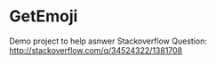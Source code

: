 # GetEmoji
Demo project to help asnwer Stackoverflow Question: http://stackoverflow.com/q/34524322/1381708

